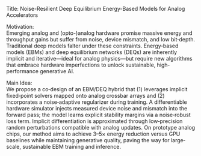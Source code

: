 Title: Noise-Resilient Deep Equilibrium Energy-Based Models for Analog Accelerators

Motivation:  
Emerging analog and (opto-)analog hardware promise massive energy and throughput gains but suffer from noise, device mismatch, and low bit‐depth. Traditional deep models falter under these constraints. Energy‐based models (EBMs) and deep equilibrium networks (DEQs) are inherently implicit and iterative—ideal for analog physics—but require new algorithms that embrace hardware imperfections to unlock sustainable, high‐performance generative AI.

Main Idea:  
We propose a co‐design of an EBM/DEQ hybrid that (1) leverages implicit fixed‐point solvers mapped onto analog crossbar arrays and (2) incorporates a noise‐adaptive regularizer during training. A differentiable hardware simulator injects measured device noise and mismatch into the forward pass; the model learns explicit stability margins via a noise‐robust loss term. Implicit differentiation is approximated through low‐precision random perturbations compatible with analog updates. On prototype analog chips, our method aims to achieve 3–5× energy reduction versus GPU baselines while maintaining generative quality, paving the way for large‐scale, sustainable EBM training and inference.